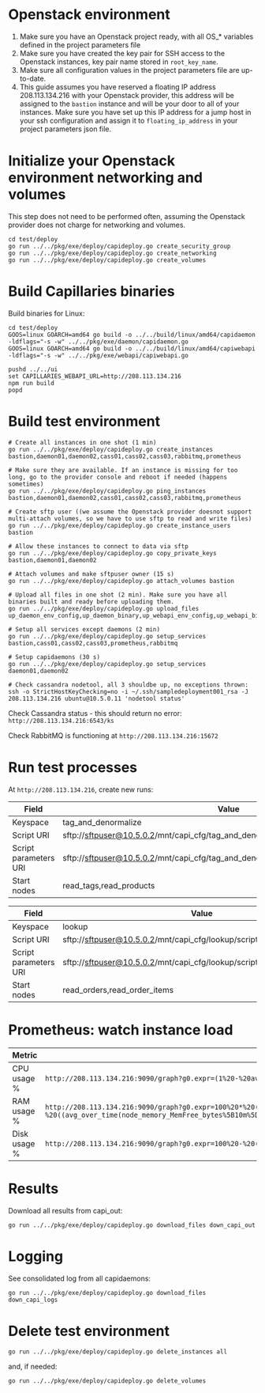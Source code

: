 # Openstack environment

1. Make sure you have an Openstack project ready, with all OS_* variables defined in the project parameters file
2. Make sure you have created the key pair for SSH access to the Openstack instances, key pair name stored in `root_key_name`.
3. Make sure all configuration values in the project parameters file are up-to-date.
4. This guide assumes you have reserved a floating IP address 208.113.134.216 with your Openstack provider, this address will be assigned to the `bastion` instance and will be your door to all of your instances. Make sure you have set up this IP address for a jump host in your ssh configuration and assign it to `floating_ip_address` in your project parameters json file.

# Initialize your Openstack environment networking and volumes

This step does not need to be performed often, assuming the Openstack provider does not charge for networking and volumes.

```
cd test/deploy
go run ../../pkg/exe/deploy/capideploy.go create_security_group
go run ../../pkg/exe/deploy/capideploy.go create_networking
go run ../../pkg/exe/deploy/capideploy.go create_volumes
```

# Build Capillaries binaries

Build binaries for Linux:

```
cd test/deploy
GOOS=linux GOARCH=amd64 go build -o ../../build/linux/amd64/capidaemon -ldflags="-s -w" ../../pkg/exe/daemon/capidaemon.go
GOOS=linux GOARCH=amd64 go build -o ../../build/linux/amd64/capiwebapi -ldflags="-s -w" ../../pkg/exe/webapi/capiwebapi.go

pushd ../../ui
set CAPILLARIES_WEBAPI_URL=http://208.113.134.216
npm run build
popd
```

# Build test environment 

```
# Create all instances in one shot (1 min)
go run ../../pkg/exe/deploy/capideploy.go create_instances bastion,daemon01,daemon02,cass01,cass02,cass03,rabbitmq,prometheus

# Make sure they are available. If an instance is missing for too long, go to the provider console and reboot if needed (happens sometimes)
go run ../../pkg/exe/deploy/capideploy.go ping_instances bastion,daemon01,daemon02,cass01,cass02,cass03,rabbitmq,prometheus

# Create sftp user ((we assume the Openstack provider doesnot support multi-attach volumes, so we have to use sftp to read and write files)
go run ../../pkg/exe/deploy/capideploy.go create_instance_users bastion

# Allow these instances to connect to data via sftp
go run ../../pkg/exe/deploy/capideploy.go copy_private_keys bastion,daemon01,daemon02

# Attach volumes and make sftpuser owner (15 s)
go run ../../pkg/exe/deploy/capideploy.go attach_volumes bastion

# Upload all files in one shot (2 min). Make sure you have all binaries built and ready before uploading them.
go run ../../pkg/exe/deploy/capideploy.go upload_files up_daemon_env_config,up_daemon_binary,up_webapi_env_config,up_webapi_binary,up_ui,up_test_in,up_test_out,up_test_cfg

# Setup all services except daemons (2 min)
go run ../../pkg/exe/deploy/capideploy.go setup_services bastion,cass01,cass02,cass03,prometheus,rabbitmq

# Setup capidaemons (30 s)
go run ../../pkg/exe/deploy/capideploy.go setup_services daemon01,daemon02

# Check cassandra nodetool, all 3 shouldbe up, no exceptions thrown:
ssh -o StrictHostKeyChecking=no -i ~/.ssh/sampledeployment001_rsa -J 208.113.134.216 ubuntu@10.5.0.11 'nodetool status'

````

Check Cassandra status - this should return no error: `http://208.113.134.216:6543/ks`

Check RabbitMQ is functioning at `http://208.113.134.216:15672`

# Run test processes

At `http://208.113.134.216`, create new runs:

| Field | Value |
|- | - |
| Keyspace | tag_and_denormalize |
| Script URI | sftp://sftpuser@10.5.0.2/mnt/capi_cfg/tag_and_denormalize/script.json |
| Script parameters URI | sftp://sftpuser@10.5.0.2/mnt/capi_cfg/tag_and_denormalize/script_params_one_run.json |
| Start nodes |	read_tags,read_products |

| Field | Value |
|- | - |
| Keyspace | lookup |
| Script URI | sftp://sftpuser@10.5.0.2/mnt/capi_cfg/lookup/script.json |
| Script parameters URI | sftp://sftpuser@10.5.0.2/mnt/capi_cfg/lookup/script_params_one_run.json |
| Start nodes |	read_orders,read_order_items |

# Prometheus: watch instance load

| Metric | Prometheus screen |
|- | - |
| CPU usage % | `http://208.113.134.216:9090/graph?g0.expr=(1%20-%20avg(irate(node_cpu_seconds_total%7Bmode%3D%22idle%22%7D%5B10m%5D))%20by%20(instance))%20*%20100&g0.tab=0&g0.stacked=0&g0.show_exemplars=0&g0.range_input=15m` |
| RAM usage % | `http://208.113.134.216:9090/graph?g0.expr=100%20*%20(1%20-%20((avg_over_time(node_memory_MemFree_bytes%5B10m%5D)%20%2B%20avg_over_time(node_memory_Cached_bytes%5B10m%5D)%20%2B%20avg_over_time(node_memory_Buffers_bytes%5B10m%5D))%20%2F%20avg_over_time(node_memory_MemTotal_bytes%5B10m%5D)))&g0.tab=0&g0.stacked=0&g0.show_exemplars=0&g0.range_input=15m` |
| Disk usage % | `http://208.113.134.216:9090/graph?g0.expr=100%20-%20((node_filesystem_avail_bytes%7Bmountpoint%3D%22%2F%22%2Cfstype!%3D%22rootfs%22%7D%20*%20100)%2Fnode_filesystem_size_bytes%7Bmountpoint%3D%22%2F%22%2Cfstype!%3D%22rootfs%22%7D)&g0.tab=0&g0.stacked=0&g0.show_exemplars=0&g0.range_input=15m` |

# Results

Download all results from capi_out:

```
go run ../../pkg/exe/deploy/capideploy.go download_files down_capi_out
```

# Logging

See consolidated log from all capidaemons:

```
go run ../../pkg/exe/deploy/capideploy.go download_files down_capi_logs
```

# Delete test environment

```
go run ../../pkg/exe/deploy/capideploy.go delete_instances all
```

and, if needed:

```
go run ../../pkg/exe/deploy/capideploy.go delete_volumes
```
